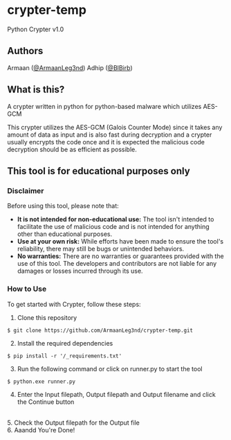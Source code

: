 # crypter-temp
Python Crypter v1.0

## Authors

Armaan ([@ArmaanLeg3nd](https://github.com/ArmaanLeg3nd))
Adhip ([@BlBirb](https://github.com/BlBirb))

## What is this?
A crypter written in python for python-based malware which utilizes AES-GCM

This crypter utilizes the AES-GCM (Galois Counter Mode) since it takes any amount of data as input and is also fast during decryption and a crypter usually encrypts the code once and it is expected the malicious code decryption should be as efficient as possible.

## This tool is for educational purposes only

### Disclaimer
Before using this tool, please note that:

- <b>It is not intended for non-educational use:</b> The tool isn't intended to facilitate the use of malicious code and is not intended for anything other than educational purposes.
- <b>Use at your own risk:</b> While efforts have been made to ensure the tool's reliability, there may still be bugs or unintended behaviors.
- <b>No warranties:</b> There are no warranties or guarantees provided with the use of this tool. The developers and contributors are not liable for any damages or losses incurred through its use.


### How to Use

To get started with Crypter, follow these steps:

1. Clone this repository
```shell
$ git clone https://github.com/ArmaanLeg3nd/crypter-temp.git
```

2. Install the required dependencies

```shell
$ pip install -r '/_requirements.txt'
```

3. Run the following command or click on runner.py to start the tool

```shell
$ python.exe runner.py
```

4. Enter the Input filepath, Output filepath and Output filename and click the Continue button
<br>
5. Check the Output filepath for the Output file
<br>
6. Aaandd You're Done!
